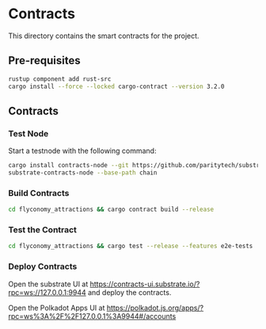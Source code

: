 # Contracts

This directory contains the smart contracts for the project.

## Pre-requisites

```bash
rustup component add rust-src
cargo install --force --locked cargo-contract --version 3.2.0
```

## Contracts

### Test Node

Start a testnode with the following command:

```bash
cargo install contracts-node --git https://github.com/paritytech/substrate-contracts-node.git --tag v0.31.0 --force
substrate-contracts-node --base-path chain
```

### Build Contracts

```bash
cd flyconomy_attractions && cargo contract build --release
```

### Test the Contract

```bash
cd flyconomy_attractions && cargo test --release --features e2e-tests
```

### Deploy Contracts

Open the substrate UI at https://contracts-ui.substrate.io/?rpc=ws://127.0.0.1:9944 and deploy the contracts.

Open the Polkadot Apps UI at https://polkadot.js.org/apps/?rpc=ws%3A%2F%2F127.0.0.1%3A9944#/accounts
